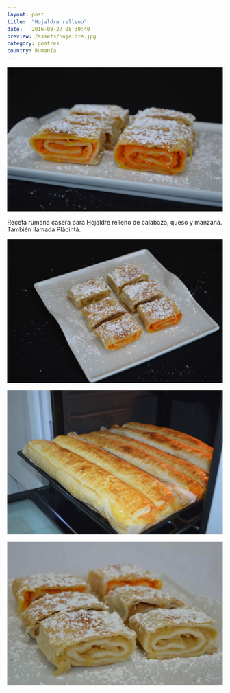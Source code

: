 ```yaml
---
layout: post
title:  "Hojaldre relleno"
date:   2016-08-27 08:39:40
preview: /assets/hojaldre.jpg
category: postres
country: Rumanía
---
```


![Hojaldre 1](/assets/hojaldre.jpg)

Receta rumana casera para Hojaldre relleno de calabaza, queso y manzana. También llamada Plăcintă.

![Hojaldre 2](/assets/hojaldre_2.jpg)

![Hojaldre 3](/assets/hojaldre_3.jpg)

![Hojaldre 4](/assets/hojaldre_4.jpg)
